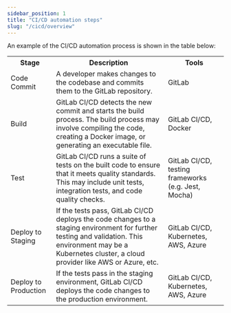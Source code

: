 ```yaml
---
sidebar_position: 1
title: "CI/CD automation steps"
slug: "/cicd/overview"
---
```


An example of the CI/CD automation process is shown in the table below:
<table>
  <tr>
    <th>Stage</th>
    <th>Description</th>
    <th>Tools</th>
  </tr>
  <tr>
    <td>Code Commit</td>
    <td>A developer makes changes to the codebase and commits them to the GitLab repository.</td>
    <td>GitLab</td>
  </tr>
  <tr>
    <td>Build</td>
    <td>GitLab CI/CD detects the new commit and starts the build process. The build process may involve compiling the code, creating a Docker image, or generating an executable file.</td>
    <td>GitLab CI/CD, Docker</td>
  </tr>
  <tr>
    <td>Test</td>
    <td>GitLab CI/CD runs a suite of tests on the built code to ensure that it meets quality standards. This may include unit tests, integration tests, and code quality checks.</td>
    <td>GitLab CI/CD, testing frameworks (e.g. Jest, Mocha)</td>
  </tr>
  <tr>
    <td>Deploy to Staging</td>
    <td>If the tests pass, GitLab CI/CD deploys the code changes to a staging environment for further testing and validation. This environment may be a Kubernetes cluster, a cloud provider like AWS or Azure, etc.</td>
    <td>GitLab CI/CD, Kubernetes, AWS, Azure</td>
  </tr>
  <tr>
    <td>Deploy to Production</td>
    <td>If the tests pass in the staging environment, GitLab CI/CD deploys the code changes to the production environment.</td>
    <td>GitLab CI/CD, Kubernetes, AWS, Azure</td>
  </tr>
</table>
